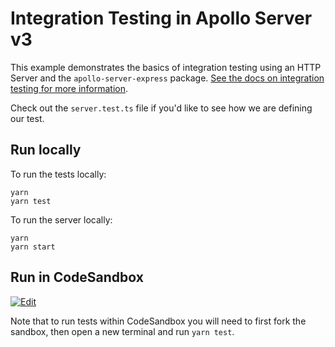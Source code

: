 # Integration Testing in Apollo Server v3

This example demonstrates the basics of integration testing using an HTTP Server
and the `apollo-server-express` package.
[See the docs on integration testing for more information](https://www.apollographql.com/docs/apollo-server/testing/testing/).

Check out the `server.test.ts` file if you'd like to see how we are defining our
test.

## Run locally

To run the tests locally:

```shell
yarn
yarn test
```

To run the server locally:

```shell
yarn
yarn start
```

## Run in CodeSandbox

<a href="https://codesandbox.io/s/github/apollographql/docs-examples/tree/main/apollo-server/v3/integration-testing?fontsize=14&hidenavigation=1&initialpath=%2Fgraphql&theme=dark">
  <img alt="Edit" src="https://codesandbox.io/static/img/play-codesandbox.svg">
</a>

Note that to run tests within CodeSandbox you will need to first fork the
sandbox, then open a new terminal and run `yarn test`.
